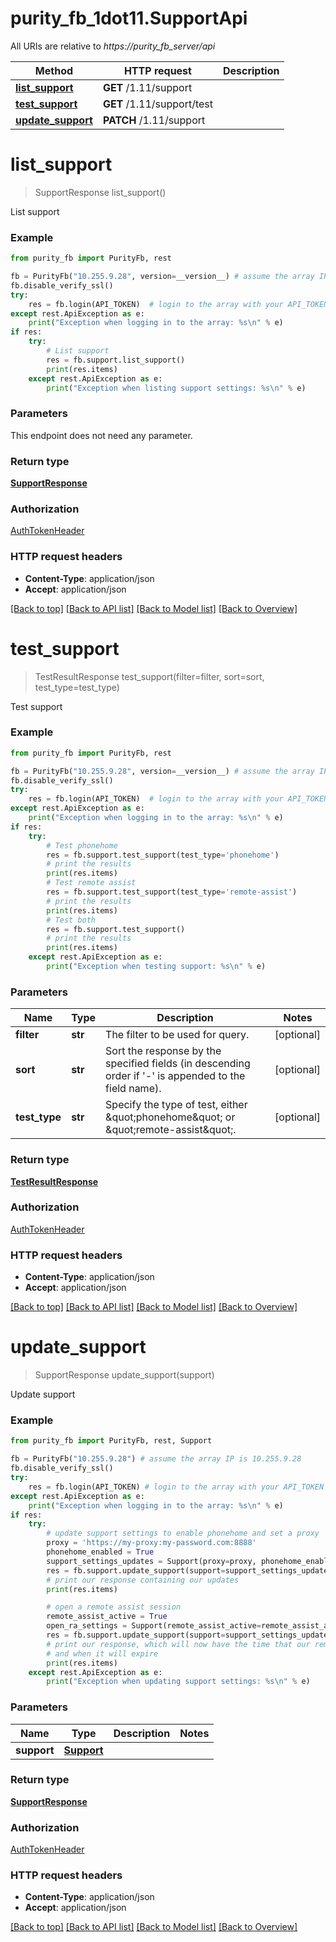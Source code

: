 # purity_fb_1dot11.SupportApi

All URIs are relative to *https://purity_fb_server/api*

Method | HTTP request | Description
------------- | ------------- | -------------
[**list_support**](SupportApi.md#list_support) | **GET** /1.11/support | 
[**test_support**](SupportApi.md#test_support) | **GET** /1.11/support/test | 
[**update_support**](SupportApi.md#update_support) | **PATCH** /1.11/support | 


# **list_support**
> SupportResponse list_support()



List support

### Example 
```python
from purity_fb import PurityFb, rest

fb = PurityFb("10.255.9.28", version=__version__) # assume the array IP is 10.255.9.28
fb.disable_verify_ssl()
try:
    res = fb.login(API_TOKEN)  # login to the array with your API_TOKEN
except rest.ApiException as e:
    print("Exception when logging in to the array: %s\n" % e)
if res:
    try:
        # List support
        res = fb.support.list_support()
        print(res.items)
    except rest.ApiException as e:
        print("Exception when listing support settings: %s\n" % e)
```

### Parameters
This endpoint does not need any parameter.

### Return type

[**SupportResponse**](SupportResponse.md)

### Authorization

[AuthTokenHeader](index.md#AuthTokenHeader)

### HTTP request headers

 - **Content-Type**: application/json
 - **Accept**: application/json

[[Back to top]](#) [[Back to API list]](index.md#endpoint-properties) [[Back to Model list]](index.md#documentation-for-models) [[Back to Overview]](index.md)

# **test_support**
> TestResultResponse test_support(filter=filter, sort=sort, test_type=test_type)



Test support

### Example 
```python
from purity_fb import PurityFb, rest

fb = PurityFb("10.255.9.28", version=__version__) # assume the array IP is 10.255.9.28
fb.disable_verify_ssl()
try:
    res = fb.login(API_TOKEN)  # login to the array with your API_TOKEN
except rest.ApiException as e:
    print("Exception when logging in to the array: %s\n" % e)
if res:
    try:
        # Test phonehome
        res = fb.support.test_support(test_type='phonehome')
        # print the results
        print(res.items)
        # Test remote assist
        res = fb.support.test_support(test_type='remote-assist')
        # print the results
        print(res.items)
        # Test both
        res = fb.support.test_support()
        # print the results
        print(res.items)
    except rest.ApiException as e:
        print("Exception when testing support: %s\n" % e)
```

### Parameters

Name | Type | Description  | Notes
------------- | ------------- | ------------- | -------------
 **filter** | **str**| The filter to be used for query. | [optional] 
 **sort** | **str**| Sort the response by the specified fields (in descending order if &#39;-&#39; is appended to the field name). | [optional] 
 **test_type** | **str**| Specify the type of test, either \&quot;phonehome\&quot; or \&quot;remote-assist\&quot;. | [optional] 

### Return type

[**TestResultResponse**](TestResultResponse.md)

### Authorization

[AuthTokenHeader](index.md#AuthTokenHeader)

### HTTP request headers

 - **Content-Type**: application/json
 - **Accept**: application/json

[[Back to top]](#) [[Back to API list]](index.md#endpoint-properties) [[Back to Model list]](index.md#documentation-for-models) [[Back to Overview]](index.md)

# **update_support**
> SupportResponse update_support(support)



Update support

### Example 
```python
from purity_fb import PurityFb, rest, Support

fb = PurityFb("10.255.9.28") # assume the array IP is 10.255.9.28
fb.disable_verify_ssl()
try:
    res = fb.login(API_TOKEN) # login to the array with your API_TOKEN
except rest.ApiException as e:
    print("Exception when logging in to the array: %s\n" % e)
if res:
    try:
        # update support settings to enable phonehome and set a proxy
        proxy = 'https://my-proxy:my-password.com:8888'
        phonehome_enabled = True
        support_settings_updates = Support(proxy=proxy, phonehome_enabled=phonehome_enabled)
        res = fb.support.update_support(support=support_settings_updates)
        # print our response containing our updates
        print(res.items)

        # open a remote assist session
        remote_assist_active = True
        open_ra_settings = Support(remote_assist_active=remote_assist_active)
        res = fb.support.update_support(support=support_settings_updates)
        # print our response, which will now have the time that our remote assist session was opened
        # and when it will expire
        print(res.items)
    except rest.ApiException as e:
        print("Exception when updating support settings: %s\n" % e)
```

### Parameters

Name | Type | Description  | Notes
------------- | ------------- | ------------- | -------------
 **support** | [**Support**](Support.md)|  | 

### Return type

[**SupportResponse**](SupportResponse.md)

### Authorization

[AuthTokenHeader](index.md#AuthTokenHeader)

### HTTP request headers

 - **Content-Type**: application/json
 - **Accept**: application/json

[[Back to top]](#) [[Back to API list]](index.md#endpoint-properties) [[Back to Model list]](index.md#documentation-for-models) [[Back to Overview]](index.md)


